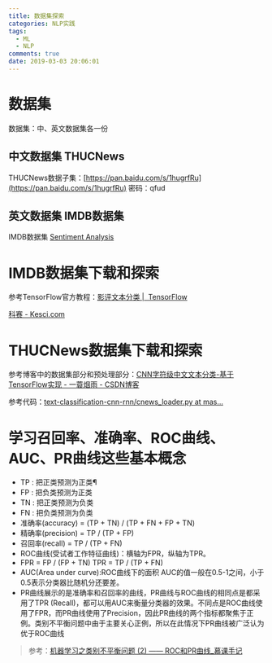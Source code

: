 ```yaml
---
title: 数据集探索
categories: NLP实践
tags:
  - ML
  - NLP
comments: true
date: 2019-03-03 20:06:01
---
```


# 数据集

数据集：中、英文数据集各一份

## 中文数据集 THUCNews

THUCNews数据子集：[https://pan.baidu.com/s/1hugrfRu](https://pan.baidu.com/s/1hugrfRu)  密码：qfud

## 英文数据集 IMDB数据集

IMDB数据集 [Sentiment Analysis](http://ai.stanford.edu/~amaas/data/sentiment/)

<!--more-->

# IMDB数据集下载和探索

参考TensorFlow官方教程：[影评文本分类 |  TensorFlow](https://tensorflow.google.cn/tutorials/keras/basic_text_classification)

[科赛 - Kesci.com](https://www.kesci.com/home/project/5b6c05409889570010ccce90)

# THUCNews数据集下载和探索

参考博客中的数据集部分和预处理部分：[CNN字符级中文文本分类-基于TensorFlow实现 - 一蓑烟雨 - CSDN博客](https://blog.csdn.net/u011439796/article/details/77692621)

参考代码：[text-classification-cnn-rnn/cnews_loader.py at mas...](https://github.com/gaussic/text-classification-cnn-rnn/blob/master/data/cnews_loader.py)

# 学习召回率、准确率、ROC曲线、AUC、PR曲线这些基本概念

* TP : 把正类预测为正类¶
* FP : 把负类预测为正类
* TN : 把正类预测为负类
* FN : 把负类预测为负类
* 准确率(accuracy) = (TP + TN) / (TP + FN + FP + TN)
* 精确率(precision) = TP / (TP + FP)
* 召回率(recall) = TP / (TP + FN)
* ROC曲线(受试者工作特征曲线)：横轴为FPR，纵轴为TPR。
* FPR = FP / (FP + TN) TPR = TP / (TP + FN)
* AUC(Area under curve):ROC曲线下的面积
AUC的值一般在0.5-1之间，小于0.5表示分类器比随机分还要差。
* PR曲线展示的是准确率和召回率的曲线，PR曲线与ROC曲线的相同点是都采用了TPR (Recall)，都可以用AUC来衡量分类器的效果。不同点是ROC曲线使用了FPR，而PR曲线使用了Precision，因此PR曲线的两个指标都聚焦于正例。类别不平衡问题中由于主要关心正例，所以在此情况下PR曲线被广泛认为优于ROC曲线

> 参考：[机器学习之类别不平衡问题 (2) —— ROC和PR曲线_慕课手记](https://www.imooc.com/article/48072)
